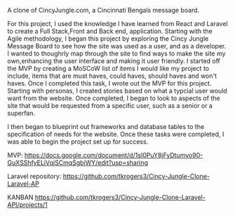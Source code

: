 A clone of CincyJungle.com, a Cincinnati Bengals message board. 

For this project, I used the knowledge I have learned from React and Laravel to create a Full Stack,Front and Back end, application. Starting with the Agile methodology, I began this project by exploring the Cincy Jungle Message Board to see how the site was used as a user, and as a developer.  I wanted to thoughrly map through the site to find ways to make the site my own,enhancing the user interface and making it user friendly. I started off the MVP by creating a MoSCoW list of items I would like my project to include, items that are must haves, could haves, should haves and won't haves. Once I completed this task, I wrote out the MVP for this project. Starting with personas, I created stories based on what a typcial user would want from the website. Once completed, I began to look to aspects of the site that would be requested from a specific user, such as a senior or a superfan. 


I then began to blueprint out frameworks and database tables to the specification of needs for the website. Once these tasks were completed, I was able to begin the project set up for success.




MVP:
https://docs.google.com/document/d/1sI0PuY8jFyDtumyo90-GuXSShfyELiVqjSCmqSgbiWY/edit?usp=sharing

Laravel repository:
https://github.com/tkrogers3/Cincy-Jungle-Clone-Laravel-AP

KANBAN
https://github.com/tkrogers3/Cincy-Jungle-Clone-Laravel-API/projects/1
